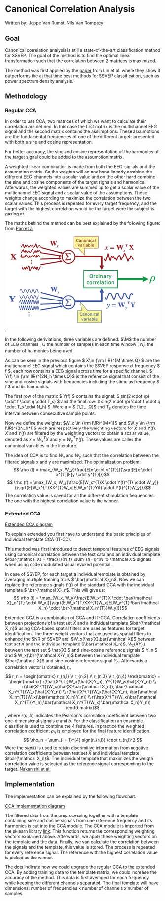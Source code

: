 # Canonical Correlation Analysis

Written by: Joppe Van Rumst, Nils Van Rompaey

## Goal

Canonical correlation analysis is still a state-of-the-art classification method for SSVEP. The goal of the method is to find the optimal linear transformation such that the correlation between 2 matrices is maximized.

The method was first applied by the [paper](https://ieeexplore.ieee.org/document/4203016) from Lin et al. where they show it outperforms the at that time best methods for SSVEP classification, such as power spectrum density analysis.

## Methodology

### Regular CCA

In order to use CCA, two matrices of which we want to calculate their correlation are defined. In this case the first matrix is the multichannel EEG signal and the second matrix contains the assumptions. These assumptions are the fundamental frequencies of one of the different targets presented with both a sine and cosine representation.

For better accuracy, the sine and cosine representation of the harmonics of the target signal could be added to the assumption matrix.

A weighted linear combination is made from both the EEG-signals and the assumption matrix. So the weights will on one hand linearly combine the different EEG-channels into a scalar value and on the other hand combine the sine and cosine components of the target signals and harmonics. Afterwards, the weighted values are summed up to get a scalar value of the multichannel EEG signal and a scalar value of the assumptions. These weights change according to maximize the correlation between the two scalar values. This process is repeated for every target frequency, and the target with the highest correlation would be the target were the subject is gazing at.

The maths behind the method can be best explained by the following figure: from [Pan et al](https://iopscience.iop.org/article/10.1088/1741-2560/8/3/036027/meta) ![alt text for screen readers](./images/CCA_scheme.JPG "Text to show on mouseover").

In the following deriviations, three variables are defined: $\M$ the number of EEG channels , $Q$ the number of samples in each time window , $N_h$ the number of harmonics being used.

As can be seen in the previous figure $ X\in {\rm I\!R}^{M \times Q} $ are the multichannel EEG signal which contains the SSVEP response at frequency $ f $, each row contains a EEG signal across time for a specific channel. $ Y(f) \in {\rm I\!R}^{2N_h \times Q}$ is the reference signal that consist of the sine and cosine signals with frequencies including the stimulus frequency $ f $ and its harmonics.

The first row of the matrix $ Y(f) $ contains the signal: $ sin(2 \cdot \pi \cdot f \cdot q \cdot T_s) $ and the final row: $ sin(2 \cdot \pi \cdot f \cdot q \cdot T_s \cdot N_h) $. Were $q$ = $ [1,2,..,Q]$ and $T_s$ denotes the time interval between consecutive sample points.

Now we define the weights: $W_x \in {\rm I\!R}^{M*1}$ and $W_y \in {\rm I\!R}^{2N_h*1}$ wich are respectively the weighting vectors for $X$ and $Y(f)$. $X$ and $Y(f)$ are filtered by the weighting vectors to obtain a scalar value, denoted as $x = W_x^{T}X$ and $y = W_y^{T}Y(f)$. These values are called the canonical variables in the literature.

The idea of CCA is to find $W_x$ and $W_y$ such that the correlation between the filtered signals x and y are maximized. The optimalization problem: $$ \rho (f) = \max_{W_x, W_y}\frac{E[x \cdot y^{T}]}{\sqrt{E[x \cdot x^{T}]E[y \cdot y^{T}]}}$$ $$ \rho (f) = \max_{W_x, W_y}\frac{E[W_x^{T}X \cdot Y(f)^{T} \cdot W_y]}{\sqrt{E[W_x^{T}XX^{T}W_x]E[W_y^{T}Y(f) \cdot Y(f)^{T}W_y]}}$$ The correlation value is saved for all the different stimulation frequencies. The one with the highest correlation value is the winner.

### Extended CCA

[Extended CCA diagram](./images/extended_CCA_diagram.JPG "Text to show on mouseover")


To explain extended you first have to understand the basic principles of Individual template CCA (IT-CC).

This method was first introduced to detect temporal features of EEG signals using canonical correlation between the test data and an individual template $\bar{\mathcal X} = \frac{1}{N_t} \sum_{h=1}^{N_t} \mathcal X $ signals when using code modulated visual evoked potential.

In case of SSVEP, for each target a individual template is obtained by averaging multiple training trials $ \bar{\mathcal X}_n$. Now we can replace the reference signals $Y(f)$ of the standard CCA with the individual template $ \bar{\mathcal X}_n$. This will give us: $$ \rho (f) = \max_{W_x, W_y}\frac{E[W_x^{T}X \cdot \bar{\mathcal X}_n^{T} \cdot W_y]}{\sqrt{E[W_x^{T}XX^{T}W_x]E[W_y^{T} \bar{\mathcal X_n} \cdot \bar{\mathcal X_n^{T}}W_y]}}$$

Extended CCA is a combination of CCA and IT-CCA. Correlation coefficients between projections of a test set $\hat{X}$ and a individual template $\bar{\mathcal X_n}$ using CCA-based spatial filters are used as features for target identification. The three weight vectors that are used as spatial filters to enhance the SNR of SSVEP are: $W_x(\hat{X}\bar{\mathcal X})$ between test set $\hat{X}$ and the individual template $\bar{\mathcal X_n}$, $W_x(\hat{X}Y_n)$ between the test set $ \hat{X} $ and sine-cosine reference signals $ Y_n $ and $ W_x(\bar{\mathcal X}Y_n)$ between the individual template $\bar{\mathcal X}$ and sine-cosine reference signal $Y_n$. Afterwards a correlation vector is obtained, $r_n$ $$ r_n = \begin{bmatrix} r_{n,1} \\ r_{n,2} \\ r_{n,3} \\ r_{n,4} \end{bmatrix} = \begin{bmatrix} r(\hat{X^{T}}W_x(\hat{X}Y_n), Y^{T}W_y(\hat{X}Y_n)) \\ r(\hat{X^{T}}W_x(\hat{X}\bar{\mathcal X_n}), \bar{\mathcal X_n^{T}}W_x(\hat{X}Y_n)) \\ r(\hat{X^{T}}W_x(\hat{X}Y_n), \bar{\mathcal X_n^{T}}W_x(\bar{\mathcal X_n}Y_n)) \\ r(\hat{X^{T}}W_x(\bar{\mathcal X_n^{T}}Y_n),\bar{\mathcal X_n^{T}}W_x( \bar{\mathcal X_n}Y_n)) \end{bmatrix}$$, where $r(a,b)$ indicates the Pearson's correlation coefficient between two one-dimensional signals $a$ and $b$. For the classification an ensemble classifier is used to combine the 4 features. In practice the weighted correlation coefficient $\rho_n$ is employed for the final feature identification. $$ \rho_n = \sum_{l = 1}^{4} sign(r_{n,l}) \cdot r_{n,l}^2 $$ Were the $sign()$ is used to retain discrimitive information from negative correlation coefficients between test set $\hat{X}$ and individual template $\bar{\mathcal X_n}$. The individual template that maximizes the weigth correlation value is selected as the reference signal corresponding to the target. [Nakanishi et al.](https://www.ncbi.nlm.nih.gov/pmc/articles/PMC4610694/)

## Implementation

The implementation can be explained by the following flowchart.

[CCA implementation diagram](./images/CCA_diagram.JPG "CCA implementation diagram")

The filtered data from the preprocessing together with a template containing sine and cosine signals from one reference frequency and its harmonics is put into the CCA module. The CCA module is imported from the sklearn library [link](https://scikit-learn.org/stable/modules/generated/sklearn.cross_decomposition.CCA.html). This function returns the corresponding weighting vectors explained above. Afterwards, we apply these weighting vectors on the template and the data. Finally, we van calculate the correlation between the signals and the template, this value is stored. The process is repeated for every reference signal. The reference with the highest correlation value is picked as the winner. 

The dots indicate how we could upgrade the regular CCA to the extended CCA. By adding training data to the template matrix, we could increase the accuracy of the method. This data is first averaged for each frequency while keeping the different channels separated. The final template will have dimensions: number of frequencies x number of channels x number of samples. 


